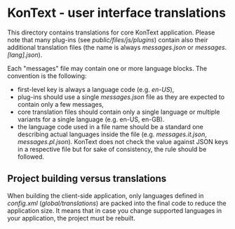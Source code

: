 # KonText - user interface translations

This directory contains translations for core KonText application.
Please note that many plug-ins (see *public/files/js/plugins*) contain
also their additional translation files (the name is always *messages.json*
or *messages.[lang].json*).

Each "messages" file may contain one or more language blocks. The convention
is the following:

* first-level key is always a language code (e.g. *en-US*),
* plug-ins should use a single *messages.json* file as they are expected to
contain only a few messages,
* core translation files should contain only a single language or multiple
variants for a single language (e.g. en-US, en-GB).
* the language code used in a file name should be a standard one describing
actual languages inside the file (e.g. *messages.it.json*, *messages.pl.json*).
KonText does not check the value against JSON keys in a respective file but
for sake of consistency, the rule should be followed.


## Project building versus translations

When building the client-side application, only languages defined
in *config.xml* (*global/translations*) are packed into the final code
to reduce the application size. It means that in case you change supported
languages in your application, the project must be rebuilt.
